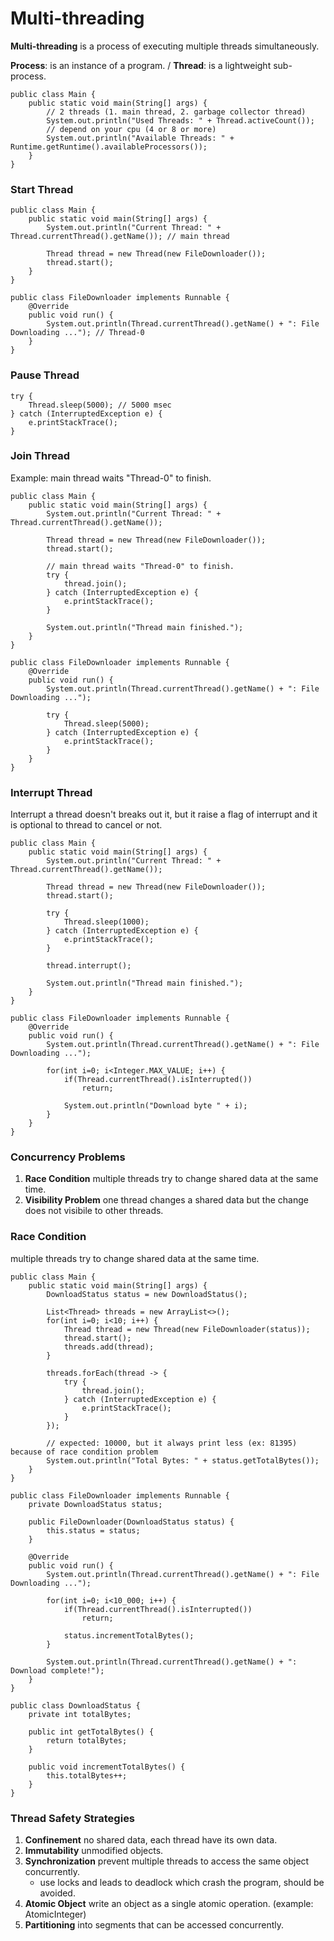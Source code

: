 # Multi-threading
**Multi-threading** is a process of executing multiple threads simultaneously.

**Process**: is an instance of a program. / **Thread**: is a lightweight sub-process.

    public class Main {
        public static void main(String[] args) {
            // 2 threads (1. main thread, 2. garbage collector thread)
            System.out.println("Used Threads: " + Thread.activeCount());
            // depend on your cpu (4 or 8 or more)
            System.out.println("Available Threads: " + Runtime.getRuntime().availableProcessors());
        }
    }
    
### Start Thread
    public class Main {
        public static void main(String[] args) {
            System.out.println("Current Thread: " + Thread.currentThread().getName()); // main thread

            Thread thread = new Thread(new FileDownloader());
            thread.start();
        }
    }

    public class FileDownloader implements Runnable {
        @Override
        public void run() {
            System.out.println(Thread.currentThread().getName() + ": File Downloading ..."); // Thread-0
        }
    }    

### Pause Thread
    try {
        Thread.sleep(5000); // 5000 msec
    } catch (InterruptedException e) {
        e.printStackTrace();
    }
    
### Join Thread
Example: main thread waits "Thread-0" to finish.

    public class Main {
        public static void main(String[] args) {
            System.out.println("Current Thread: " + Thread.currentThread().getName());
            
            Thread thread = new Thread(new FileDownloader());
            thread.start();

            // main thread waits "Thread-0" to finish.
            try {
                thread.join();
            } catch (InterruptedException e) {
                e.printStackTrace();
            }

            System.out.println("Thread main finished.");
        }
    }

    public class FileDownloader implements Runnable {
        @Override
        public void run() {
            System.out.println(Thread.currentThread().getName() + ": File Downloading ...");

            try {
                Thread.sleep(5000);
            } catch (InterruptedException e) {
                e.printStackTrace();
            }
        }
    }

### Interrupt Thread
Interrupt a thread doesn't breaks out it, but it raise a flag of interrupt and it is optional to thread to cancel or not.

    public class Main {
        public static void main(String[] args) {
            System.out.println("Current Thread: " + Thread.currentThread().getName());

            Thread thread = new Thread(new FileDownloader());
            thread.start();

            try {
                Thread.sleep(1000);
            } catch (InterruptedException e) {
                e.printStackTrace();
            }

            thread.interrupt();

            System.out.println("Thread main finished.");
        }
    }

    public class FileDownloader implements Runnable {
        @Override
        public void run() {
            System.out.println(Thread.currentThread().getName() + ": File Downloading ...");

            for(int i=0; i<Integer.MAX_VALUE; i++) {
                if(Thread.currentThread().isInterrupted())
                    return;

                System.out.println("Download byte " + i);
            }
        }
    }

### Concurrency Problems
1. **Race Condition** multiple threads try to change shared data at the same time.
2. **Visibility Problem** one thread changes a shared data but the change does not visibile to other threads.

### Race Condition
multiple threads try to change shared data at the same time.

    public class Main {
        public static void main(String[] args) {
            DownloadStatus status = new DownloadStatus();

            List<Thread> threads = new ArrayList<>();
            for(int i=0; i<10; i++) {
                Thread thread = new Thread(new FileDownloader(status));
                thread.start();
                threads.add(thread);
            }

            threads.forEach(thread -> {
                try {
                    thread.join();
                } catch (InterruptedException e) {
                    e.printStackTrace();
                }
            });

            // expected: 10000, but it always print less (ex: 81395) because of race condition problem
            System.out.println("Total Bytes: " + status.getTotalBytes());
        }
    }

    public class FileDownloader implements Runnable {
        private DownloadStatus status;

        public FileDownloader(DownloadStatus status) {
            this.status = status;
        }

        @Override
        public void run() {
            System.out.println(Thread.currentThread().getName() + ": File Downloading ...");

            for(int i=0; i<10_000; i++) {
                if(Thread.currentThread().isInterrupted())
                    return;

                status.incrementTotalBytes();
            }

            System.out.println(Thread.currentThread().getName() + ": Download complete!");
        }
    }

    public class DownloadStatus {
        private int totalBytes;

        public int getTotalBytes() {
            return totalBytes;
        }

        public void incrementTotalBytes() {
            this.totalBytes++;
        }
    }
    
### Thread Safety Strategies

1. **Confinement** no shared data, each thread have its own data.
2. **Immutability** unmodified objects.
3. **Synchronization** prevent multiple threads to access the same object concurrently. 
    * use locks and leads to deadlock which crash the program, should be avoided.
4. **Atomic Object** write an object as a single atomic operation. (example: AtomicInteger)
5. **Partitioning** into segments that can be accessed concurrently. 



